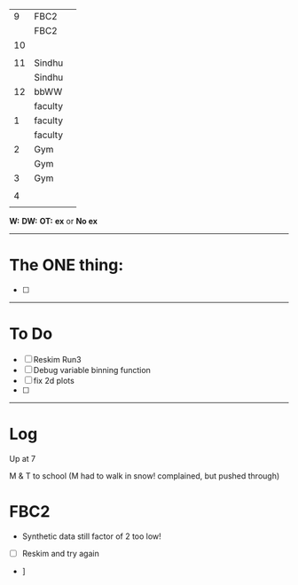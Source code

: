 
|     |         |     |
| --- | ------- | --- |
| 9   | FBC2    |     |
|     | FBC2    |     |
| 10  |         |     |
|     |         |     |
| 11  | Sindhu  |     |
|     | Sindhu  |     |
| 12  | bbWW    |     |
|     | faculty |     |
| 1   | faculty |     |
|     | faculty |     |
| 2   | Gym     |     |
|     | Gym     |     |
| 3   | Gym     |     |
|     |         |     |
| 4   |         |     |
|     |         |     |

**W:**
**DW:**
**OT:**
**ex** or **No ex**

---
# The ONE thing: 
- [ ] 

---
# To Do

- [ ] Reskim Run3
- [ ] Debug variable binning function
- [ ] fix 2d plots
- [ ] 

---

# Log

Up at 7 

M & T to school (M had to walk in snow! complained, but pushed through)

# FBC2
- Synthetic data still factor of 2 too low!
- [ ] Reskim and try again
- ]